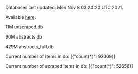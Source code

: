 Databases last updated: Mon Nov  8 03:24:20 UTC 2021. 

Available [here](https://github.com/cbeauhilton/ash-db/releases).

11M	unscraped.db

90M	abstracts.db

429M	abstracts_full.db

Current number of items in db:
[{"count(*)": 93309}]

Current number of scraped items in db:
[{"count(*)": 52656}]
